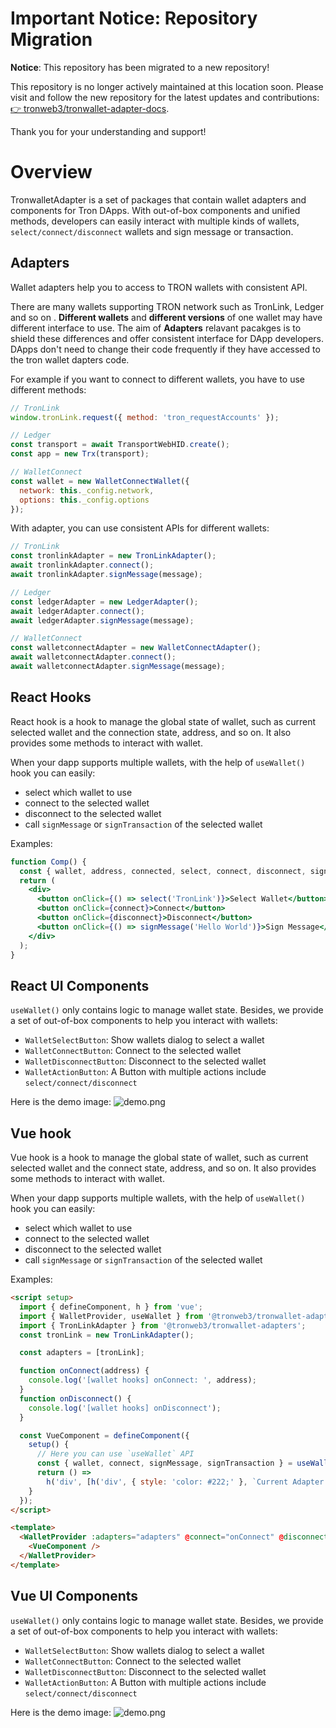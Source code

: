 # Important Notice: Repository Migration
**Notice**: This repository has been migrated to a new repository! 

This repository is no longer actively maintained at this location soon. Please visit and follow the new repository for the latest updates and contributions:
[👉 tronweb3/tronwallet-adapter-docs](https://github.com/tronweb3/tronwallet-adapter-docs).

Thank you for your understanding and support!

# Overview

TronwalletAdapter is a set of packages that contain wallet adapters and components for Tron DApps. With out-of-box components and unified methods, developers can easily interact with multiple kinds of wallets, `select/connect/disconnect` wallets and sign message or transaction.

## Adapters

Wallet adapters help you to access to TRON wallets with consistent API.

There are many wallets supporting TRON network such as TronLink, Ledger and so on . **Different wallets** and **different versions** of one wallet may have different interface to use. The aim of **Adapters** relavant pacakges is to shield these differences and offer consistent interface for DApp developers. DApps don't need to change their code frequently if they have accessed to the tron wallet dapters code.

For example if you want to connect to different wallets, you have to use different methods:

```js
// TronLink
window.tronLink.request({ method: 'tron_requestAccounts' });

// Ledger
const transport = await TransportWebHID.create();
const app = new Trx(transport);

// WalletConnect
const wallet = new WalletConnectWallet({
  network: this._config.network,
  options: this._config.options
});
```

With adapter, you can use consistent APIs for different wallets:

```js
// TronLink
const tronlinkAdapter = new TronLinkAdapter();
await tronlinkAdapter.connect();
await tronlinkAdapter.signMessage(message);

// Ledger
const ledgerAdapter = new LedgerAdapter();
await ledgerAdapter.connect();
await ledgerAdapter.signMessage(message);

// WalletConnect
const walletconnectAdapter = new WalletConnectAdapter();
await walletconnectAdapter.connect();
await walletconnectAdapter.signMessage(message);
```

## React Hooks

React hook is a hook to manage the global state of wallet, such as current selected wallet and the connection state, address, and so on. It also provides some methods to interact with wallet.

When your dapp supports multiple wallets, with the help of `useWallet()` hook you can easily:

- select which wallet to use
- connect to the selected wallet
- disconnect to the selected wallet
- call `signMessage` or `signTransaction` of the selected wallet

Examples:

```jsx
function Comp() {
  const { wallet, address, connected, select, connect, disconnect, signMessage, signTransaction } = useWallet();
  return (
    <div>
      <button onClick={() => select('TronLink')}>Select Wallet</button>
      <button onClick={connect}>Connect</button>
      <button onClick={disconnect}>Disconnect</button>
      <button onClick={() => signMessage('Hello World')}>Sign Message</button>
    </div>
  );
}
```

## React UI Components

`useWallet()` only contains logic to manage wallet state. Besides, we provide a set of out-of-box components to help you interact with wallets:

- `WalletSelectButton`: Show wallets dialog to select a wallet
- `WalletConnectButton`: Connect to the selected wallet
- `WalletDisconnectButton`: Disconnect to the selected wallet
- `WalletActionButton`: A Button with multiple actions include `select/connect/disconnect`

Here is the demo image:
![demo.png](./demo.png)

## Vue hook

Vue hook is a hook to manage the global state of wallet, such as current selected wallet and the connect state, address, and so on. It also provides some methods to interact with wallet.

When your dapp supports multiple wallets, with the help of `useWallet()` hook you can easily:

- select which wallet to use
- connect to the selected wallet
- disconnect to the selected wallet
- call `signMessage` or `signTransaction` of the selected wallet

Examples:

```html
<script setup>
  import { defineComponent, h } from 'vue';
  import { WalletProvider, useWallet } from '@tronweb3/tronwallet-adapter-vue-hooks';
  import { TronLinkAdapter } from '@tronweb3/tronwallet-adapters';
  const tronLink = new TronLinkAdapter();

  const adapters = [tronLink];

  function onConnect(address) {
    console.log('[wallet hooks] onConnect: ', address);
  }
  function onDisconnect() {
    console.log('[wallet hooks] onDisconnect');
  }

  const VueComponent = defineComponent({
    setup() {
      // Here you can use `useWallet` API
      const { wallet, connect, signMessage, signTransaction } = useWallet();
      return () =>
        h('div', [h('div', { style: 'color: #222;' }, `Current Adapter: ${(wallet && wallet.adapter.name) || ''}`)]);
    }
  });
</script>

<template>
  <WalletProvider :adapters="adapters" @connect="onConnect" @disconnect="onDisconnect">
    <VueComponent />
  </WalletProvider>
</template>
```

## Vue UI Components

`useWallet()` only contains logic to manage wallet state. Besides, we provide a set of out-of-box components to help you interact with wallets:

- `WalletSelectButton`: Show wallets dialog to select a wallet
- `WalletConnectButton`: Connect to the selected wallet
- `WalletDisconnectButton`: Disconnect to the selected wallet
- `WalletActionButton`: A Button with multiple actions include `select/connect/disconnect`

Here is the demo image:
![demo.png](./demo.png)
